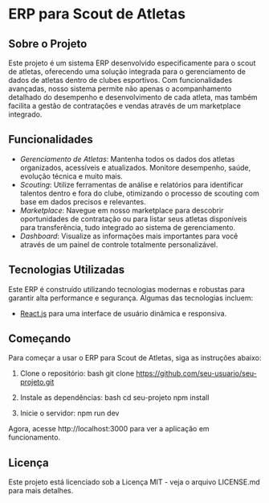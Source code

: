 # ERP para Scout de Atletas

## Sobre o Projeto

Este projeto é um sistema ERP desenvolvido especificamente para o scout de atletas, oferecendo uma solução integrada para o gerenciamento de dados de atletas dentro de clubes esportivos. Com funcionalidades avançadas, nosso sistema permite não apenas o acompanhamento detalhado do desempenho e desenvolvimento de cada atleta, mas também facilita a gestão de contratações e vendas através de um marketplace integrado.

## Funcionalidades

- *Gerenciamento de Atletas*: Mantenha todos os dados dos atletas organizados, acessíveis e atualizados. Monitore desempenho, saúde, evolução técnica e muito mais.
- *Scouting*: Utilize ferramentas de análise e relatórios para identificar talentos dentro e fora do clube, otimizando o processo de scouting com base em dados precisos e relevantes.
- *Marketplace*: Navegue em nosso marketplace para descobrir oportunidades de contratação ou para listar seus atletas disponíveis para transferência, tudo integrado ao sistema de gerenciamento.
- *Dashboard*: Visualize as informações mais importantes para você através de um painel de controle totalmente personalizável.

## Tecnologias Utilizadas

Este ERP é construído utilizando tecnologias modernas e robustas para garantir alta performance e segurança. Algumas das tecnologias incluem:
- [React.js](https://reactjs.org/) para uma interface de usuário dinâmica e responsiva.

## Começando

Para começar a usar o ERP para Scout de Atletas, siga as instruções abaixo:

1. Clone o repositório:
   bash
   git clone https://github.com/seu-usuario/seu-projeto.git
   
2. Instale as dependências:
   bash
   cd seu-projeto
   npm install
   
3. Inicie o servidor:
   npm run dev
   

Agora, acesse http://localhost:3000 para ver a aplicação em funcionamento.

## Licença

Este projeto está licenciado sob a Licença MIT - veja o arquivo LICENSE.md para mais detalhes.